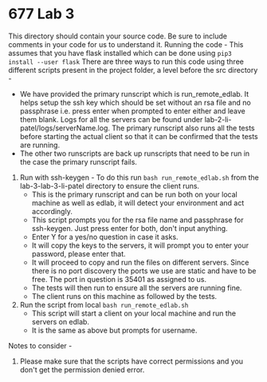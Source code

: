 # 677 Lab 3

This directory should contain your source code. Be sure to include comments in your code for us to understand it.
Running the code - 
This assumes that you have flask installed which can be done using `pip3 install --user flask`
There are three ways to run this code using three different scripts present in the project folder, a level before the src directory - 
 - We have provided the primary runscript which is run_remote_edlab. It helps setup the ssh key which should be set without an rsa file and no passphrase i.e. press enter when prompted to enter either and leave them blank. Logs for all the servers can be found under lab-2-li-patel/logs/serverName.log. The primary runscript also runs all the tests before starting the actual client so that it can be confirmed that the tests are running. 
 - The other two runscripts are back up runscripts that need to be run in the case the primary runscript fails. 

1. Run with ssh-keygen - To do this run `bash run_remote_edlab.sh` from the lab-3-lab-3-li-patel directory to ensure the client runs. 
    - This is the primary runscript and can be run both on your local machine as well as edlab, it will detect your environment and act accordingly. 
    - This script prompts you for the rsa file name and passphrase for ssh-keygen. Just press enter for both, don't input anything. 
    - Enter Y for a yes/no question in case it asks. 
    - It will copy the keys to the servers, it will prompt you to enter your password, please enter that. 
    - It will proceed to copy and run the files on different servers. Since there is no port discovery the ports we use are static and have to be free. The port in question is 35401 as assigned to us. 
    - The tests will then run to ensure all the servers are running fine. 
    - The client runs on this machine as followed by the tests. 
2. Run the script from local `bash run_remote_edlab.sh`
    - This script will start a client on your local machine and run the servers on edlab. 
    - It is the same as above but prompts for username. 
    
Notes to consider - 
1. Please make sure that the scripts have correct permissions and you don't get the permission denied error. 
